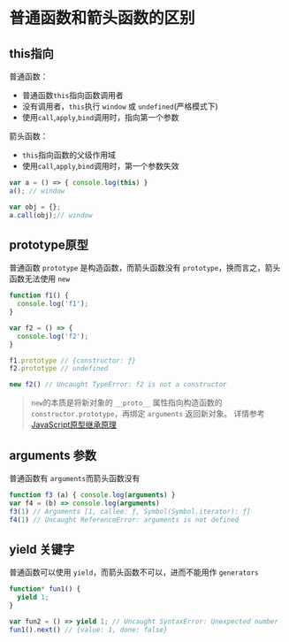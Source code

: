 # 普通函数和箭头函数的区别
## this指向
普通函数：
* 普通函数`this`指向函数调用者
* 没有调用者，`this`执行 `window` 或 `undefined`(严格模式下)
* 使用`call`,`apply`,`bind`调用时，指向第一个参数

箭头函数：
* `this`指向函数的父级作用域
* 使用`call`,`apply`,`bind`调用时，第一个参数失效

```javascript
var a = () => { console.log(this) }
a(); // window

var obj = {};
a.call(obj);// window
```

## prototype原型
普通函数 `prototype` 是构造函数，而箭头函数没有 `prototype`，换而言之，箭头函数无法使用 `new` 
```javascript
function f1() {
  console.log('f1');
}

var f2 = () => {
  console.log('f2');
}

f1.prototype // {constructor: ƒ}
f2.prototype // undefined

new f2() // Uncaught TypeError: f2 is not a constructor

```

> `new`的本质是将新对象的 `__proto__` 属性指向构造函数的 `constructor.prototype`，再绑定 `arguments` 返回新对象。
详情参考 [JavaScript原型继承原理](https://github.com/shuch/blog/issues/11#issue-598184637)

## arguments 参数
普通函数有 `arguments`而箭头函数没有

```javascript
function f3 (a) { console.log(arguments) }
var f4 = (b) => console.log(arguments)
f3(1) // Arguments [1, callee: ƒ, Symbol(Symbol.iterator): ƒ]
f4(1) // Uncaught ReferenceError: arguments is not defined
```

## yield 关键字
普通函数可以使用 `yield`，而箭头函数不可以，进而不能用作 `generators`
```javascript
function* fun1() {
  yield 1;
}

var fun2 = () => yield 1; // Uncaught SyntaxError: Unexpected number
fun1().next() // {value: 1, done: false}
```
